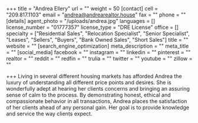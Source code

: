 +++
title = "Andrea Ellery"
url = ""
weight = 50
[contact]
cell = "209.817.1103"
email = "andrea@andrearealtor.house"
fax = ""
phone = ""
[details]
agent_photo = "/uploads/andrea.jpg"
languages = []
license_number = "01777357"
license_type = "DRE License"
office = []
specialty = ["Residential Sales", "Relocation Specialist", "Senior Specialist", "Leases", "Sellers", "Buyers", "Bank Owned Sales", "Short Sales"]
title = ""
website = ""
[search_engine_optimization]
meta_description = ""
meta_title = ""
[social_media]
facebook = ""
instagram = ""
linkedin = ""
pinterest = ""
realtor = ""
reddit = ""
redfin = ""
trulia = ""
twitter = ""
youtube = ""
zillow = ""

+++
Living in several different housing markets has afforded Andrea the luxury of understanding all different price points and desires. She is wonderfully adept at hearing her clients concerns and bringing an assuring sense of calm to the process. By demonstrating honest, ethical and compassionate behavior in all transactions, Andrea places the satisfaction of her clients ahead of any personal gain. Her goal is to provide knowledge and service the way clients expect.